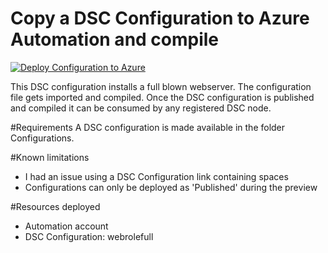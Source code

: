 # Copy a DSC Configuration to Azure Automation and compile
[![Deploy Configuration to Azure](http://azuredeploy.net/deploybutton.png)](https://portal.azure.com/#create/Microsoft.Template/uri/https%3A%2F%2Fraw.githubusercontent.com%2Fazureautomation%2Fautomation-packs%2Fmaster%2F201-Deploy-And-Compile-DSC-Configuration%2Fazuredeploy.json) 


This DSC configuration installs a full blown webserver.
The configuration file gets imported and compiled. 
Once the DSC configuration is published and compiled it can be consumed by any registered DSC node.

#Requirements
A DSC configuration is made available in the folder Configurations.


#Known limitations
- I had an issue using a DSC Configuration link containing spaces
- Configurations can only be deployed as 'Published' during the preview

#Resources deployed

- Automation account
- DSC Configuration: webrolefull





